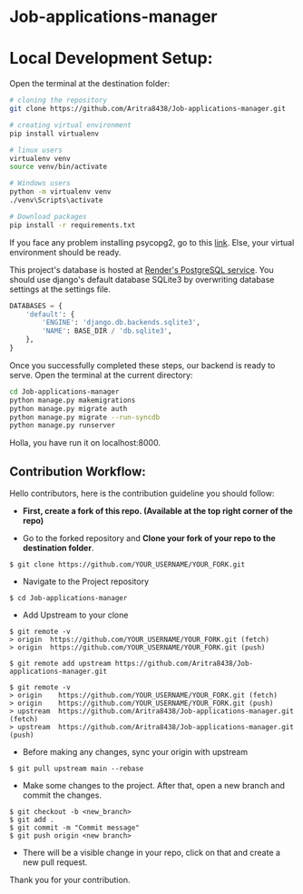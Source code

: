# Job-applications-manager

# Local Development Setup:

Open the terminal at the destination folder:

```bash
# cloning the repository
git clone https://github.com/Aritra8438/Job-applications-manager.git

# creating virtual environment
pip install virtualenv

# linux users
virtualenv venv
source venv/bin/activate

# Windows users
python -m virtualenv venv
./venv\Scripts\activate

# Download packages
pip install -r requirements.txt 
```

If you face any problem installing psycopg2, go to this [link](https://stackoverflow.com/a/64179301/13665014).
Else, your virtual environment should be ready.

This project's database is hosted at [Render's PostgreSQL service](https://render.com/docs/databases). You should use django's default database SQLite3 by overwriting database settings at the settings file.

```python
DATABASES = {
    'default': {
        'ENGINE': 'django.db.backends.sqlite3',
        'NAME': BASE_DIR / 'db.sqlite3',
    },
}
```

Once you successfully completed these steps, our backend is ready to serve. Open the terminal at the current directory:
 ```bash
 cd Job-applications-manager
 python manage.py makemigrations
 python manage.py migrate auth
 python manage.py migrate --run-syncdb
 python manage.py runserver
 ```
 Holla, you have run it on localhost:8000.
 
## Contribution Workflow:

Hello contributors, here is the contribution guideline you should follow:

- **First, create a fork of this repo. (Available at the top right corner of the repo)** 

- Go to the forked repository and **Clone your fork of your repo to the destination folder**.
```
$ git clone https://github.com/YOUR_USERNAME/YOUR_FORK.git

```
- Navigate to the Project repository
```
$ cd Job-applications-manager
```
- Add Upstream to your clone

```
$ git remote -v
> origin  https://github.com/YOUR_USERNAME/YOUR_FORK.git (fetch)
> origin  https://github.com/YOUR_USERNAME/YOUR_FORK.git (push)
```
```
$ git remote add upstream https://github.com/Aritra8438/Job-applications-manager.git
```

```
$ git remote -v
> origin    https://github.com/YOUR_USERNAME/YOUR_FORK.git (fetch)
> origin    https://github.com/YOUR_USERNAME/YOUR_FORK.git (push)
> upstream  https://github.com/Aritra8438/Job-applications-manager.git (fetch)
> upstream  https://github.com/Aritra8438/Job-applications-manager.git (push)
```
- Before making any changes, sync your origin with upstream 

```
$ git pull upstream main --rebase
``` 


- Make some changes to the project. After that, open a new branch and commit the changes.

```
$ git checkout -b <new_branch>
$ git add .
$ git commit -m "Commit message"
$ git push origin <new branch>
``` 

- There will be a visible change in your repo, click on that and create a new pull request.

Thank you for your contribution.




